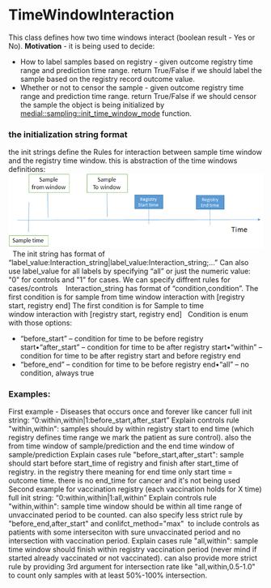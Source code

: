 # TimeWindowInteraction
This class defines how two time windows interact (boolean result - Yes or No).
**Motivation** - it is being used to decide:

- How to label samples based on registry - given outcome registry time range and prediction time range. return True/False if we should label the sample based on the registry record outcome value.
- Whether or not to censor the sample - given outcome registry time range and prediction time range. return True/False if we should censor the sample
the object is being initialized by [medial::sampling::init_time_window_mode](https://medial-earlysign.github.io/MR_LIBS/namespacemedial_1_1sampling.html#a964913fff8a3d1352a55f0f40d6d6f12) function.
### the initialization string format
the init strings define the Rules for interaction between sample time window and the registry time window.
this is abstraction of the time windows definitions:
<img src="/attachments/9765361/9765367.png"/>
 
The init string has format of “label_value:Interaction_string|label_value:Interaction_string;…”
Can also use label_value for all labels by specifying “all” or just the numeric value: "0" for controls and "1" for cases.
We can specify diffrent rules for cases/controls
 
 Interaction_string has format of “condition,condition”.
The first condition is for sample from time window interaction with [registry start, registry end]
The first condition is for Sample to time window interaction with [registry start, registry end]
 
Condition is enum with those options:

- “before_start” – condition for time to be before registry start•“after_start” – condition for time to be after registry start•“within” – condition for time to be after registry start and before registry end
- “before_end” – condition for time to be before registry end•“all” – no condition, always true
### Examples:
First example - Diseases that occurs once and forever like cancer
full init string: “0:within,within|1:before_start,after_start”
Explain controls rule "within,within": samples should by within registry start to end time (which registry defines time range we mark the patient as sure control). also the from time window of sample/prediction and the end time window of sample/prediction
Explain cases rule "before_start,after_start": sample should start before start_time of registry and finish after start_time of registry. in the registry there meaning for end time only start time = outcome time. there is no end_time for cancer and it's not being used
Second example for vaccination registry (each vaccination holds for X time)
full init string: “0:within,within|1:all,within”
Explain controls rule "within,within": sample time window should be within all time range of unvaccinated period to be counted. can also specify less strict rule by "before_end,after_start" and conlifct_method="max" 
to include controls as patients with some interseciton with sure unvaccinated period and no intersection with vaccination period.
Explain cases rule "all,within": sample time window should finish within registry vaccination period (never mind if started already vaccinated or not vaccinated). can also provide more strict rule by providing 3rd argument
for intersection rate like "all,within,0.5-1.0" to count only samples with at least 50%-100% intersection.
 
 
 
 
